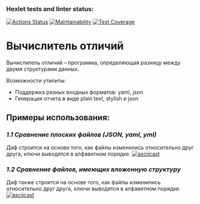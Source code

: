 ### Hexlet tests and linter status:
[![Actions Status](https://github.com/anilukin/frontend-project-46/workflows/hexlet-check/badge.svg)](https://github.com/anilukin/frontend-project-46/actions)
[![Maintainability](https://api.codeclimate.com/v1/badges/7c5c42a2ff4a864e0d13/maintainability)](https://codeclimate.com/github/anilukin/frontend-project-46/maintainability)
[![Test Coverage](https://api.codeclimate.com/v1/badges/7c5c42a2ff4a864e0d13/test_coverage)](https://codeclimate.com/github/anilukin/frontend-project-46/test_coverage)
# Вычислитель отличий
Вычислитель отличий – программа, определяющая разницу между двумя структурами данных.

Возможности утилиты:
- Поддержка разных входных форматов: yaml, json
- Генерация отчета в виде plain text, stylish и json

## Примеры использования:
### *1.1 Сравнение плоских файлов (JSON, yaml, yml)*
Диф строится на основе того, как файлы изменились относительно друг друга, ключи выводятся в алфавитном порядке.
[![asciicast](https://asciinema.org/a/wI65ZterMpgnuK27doVyQDpXM.svg)](https://asciinema.org/a/wI65ZterMpgnuK27doVyQDpXM)

### *1.2 Сравнение файлов, имеющих вложенную структуру*
Диф также строится на основе того, как файлы изменились относительно друг друга, ключи выводятся в алфавитном порядке.
[![asciicast](https://asciinema.org/a/039v7KuV5xlBOOcp7g71D9E2P.svg)](https://asciinema.org/a/039v7KuV5xlBOOcp7g71D9E2P)
